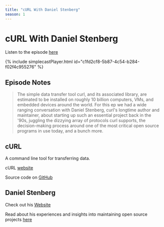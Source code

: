 ```yaml
---
title: "cURL With Daniel Stenberg"
season: 1
---
```

# cURL With Daniel Stenberg

Listen to the episode [here](https://fosspod.content.town/episodes/curl-with-daniel-stenberg)

{% include simplecastPlayer.html id="c1fd2cf8-5b87-4c54-b284-f02f4c955276" %}

## Episode Notes

> The simple data transfer tool curl, and its associated library, are estimated to be installed on roughly 10 billion computers, VMs, and embedded devices around the world. For this ep we had a wide ranging conversation with Daniel Stenberg, curl's longtime author and maintainer, about starting up such an essential project back in the '90s, juggling the dizzying array of protocols curl supports, the decision-making process around one of the most critical open source programs in use today, and a bunch more.


## cURL

A command line tool for transferring data.

cURL [website](https://curl.se/)

Source code on [GitHub](https://github.com/curl/curl)

## Daniel Stenberg

Check out his [Website](https://daniel.haxx.se/blog/)

Read about his experiences and insights into maintaining open source projects [here](https://un.curl.dev/)